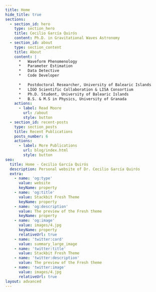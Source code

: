 ```yaml
---
title: Home
hide_title: true
sections:
  - section_id: hero
    type: section_hero
    title: Cecilio García Quirós
    content: Ph.D. in Gravitational Waves Astronomy
  - section_id: about
    type: section_content
    title: About
    content: |
      *   Waveform Phenomenology
      *   Parameter Estimation
      *   Data Detective    
      *   Code Developer  
          
      *   Postdoctoral Researcher, University of Balearic Islands
      *   LIGO Scientific Collaboration & LISA Consortium
      *   Ph.D. Student, University of Balearic Islands
      *   B.S. & M.S in Physics, University of Granada
    actions:
      - label: Read Moore
        url: /about
        style: button
  - section_id: recent-posts
    type: section_posts
    title: Recent Publications
    posts_number: 6
    actions:
      - label: More Publications
        url: blog/index.html
        style: button
seo:
  title: Home - Cecilio García Quirós
  description: Personal website of Dr. Cecilio García Quirós
  extra:
    - name: 'og:type'
      value: website
      keyName: property
    - name: 'og:title'
      value: Stackbit Fresh Theme
      keyName: property
    - name: 'og:description'
      value: The preview of the Fresh theme
      keyName: property
    - name: 'og:image'
      value: images/4.jpg
      keyName: property
      relativeUrl: true
    - name: 'twitter:card'
      value: summary_large_image
    - name: 'twitter:title'
      value: Stackbit Fresh Theme
    - name: 'twitter:description'
      value: The preview of the Fresh theme
    - name: 'twitter:image'
      value: images/4.jpg
      relativeUrl: true
layout: advanced
---
```

